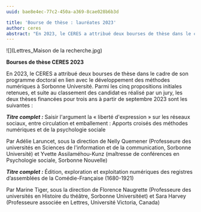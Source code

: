 ```yaml
---
uuid: bae8e4ec-77c2-450a-a369-8cae028b6b3d

title: 'Bourse de thèse : lauréates 2023'
author: ceres
abstract: "En 2023, le CERES a attribué deux bourses de thèse dans le cadre de son programme doctoral en lien avec le développement des méthodes numériques à Sorbonne Université."
---
```


![](Lettres_Maison de la recherche.jpg)

**Bourses de thèse CERES 2023**

En 2023, le CERES a attribué deux bourses de thèse dans le cadre de son programme doctoral en lien avec le développement des méthodes numériques à Sorbonne Université. Parmi les cinq propositions initiales retenues, et suite au classement des candidat·es réalisé par un jury, les deux thèses financées pour trois ans à partir de septembre 2023 sont les suivantes :

***Titre complet :*** Saisir l'argument la « liberté d'expression » sur les réseaux sociaux, entre circulation et emballement : Apports croisés des méthodes numériques et de la psychologie sociale

Par Adélie Laruncet, sous la direction de Nelly Quemener (Professeure des universités en Sciences de l'information et de la communication, Sorbonne Université) et Yvette Assilaméhou-Kunz (maîtresse de conférences en Psychologie sociale, Sorbonne Nouvelle)

***Titre complet :*** Édition, exploration et exploitation numériques des registres d’assemblées de la Comédie-Française (1680-1921)

Par Marine Tiger, sous la direction de Florence Naugrette (Professeure des universités en Histoire du théâtre, Sorbonne Universitéet) et Sara Harvey (Professeure associée en Lettres, Université Victoria, Canada)
